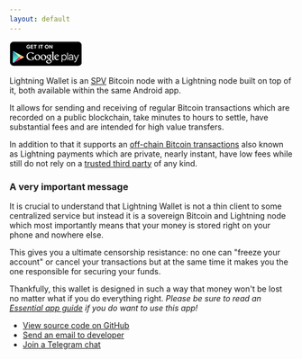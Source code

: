 ```yaml
---
layout: default
---
```


![](en_generic_rgb_wo_45.png)

Lightning Wallet is an [SPV](https://en.bitcoin.it/wiki/Scalability#Simplified_payment_verification) Bitcoin node with a Lightning node built on top of it, both available within the same Android app. 

It allows for sending and receiving of regular Bitcoin transactions which are recorded on a public blockchain, take minutes to hours to settle, have substantial fees and are intended for high value transfers.

In addition to that it supports an [off-chain Bitcoin transactions](https://en.bitcoin.it/wiki/Off-Chain_Transactions) also known as Lightning payments which are private, nearly instant, have low fees while still do not rely on a [trusted third party](http://nakamotoinstitute.org/trusted-third-parties/) of any kind.

### [](#a-very-important-message)A very important message

It is crucial to understand that Lightning Wallet is not a thin client to some centralized service but instead it is a sovereign Bitcoin and Lightning node which most importantly means that your money is stored right on your phone and nowhere else.

This gives you a ultimate censorship resistance: no one can "freeze your account" or cancel your transactions but at the same time it makes you the one responsible for securing your funds.

Thankfully, this wallet is designed in such a way that money won't be lost no matter what if you do everything right. *Please be sure to read an [Essential app guide](setting-up-bitcoin-wallet.html#setting-up-bitcoin-wallet) if you do want to use this app!*

- [View source code on GitHub](https://github.com/btcontract/lnwallet)
- [Send an email to developer](mailto:anton.kumaigorodskiy@outlook.com)
- [Join a Telegram chat](https://t.me/joinchat/ADiYIhEjP7Xm2udsf82rUQ)
